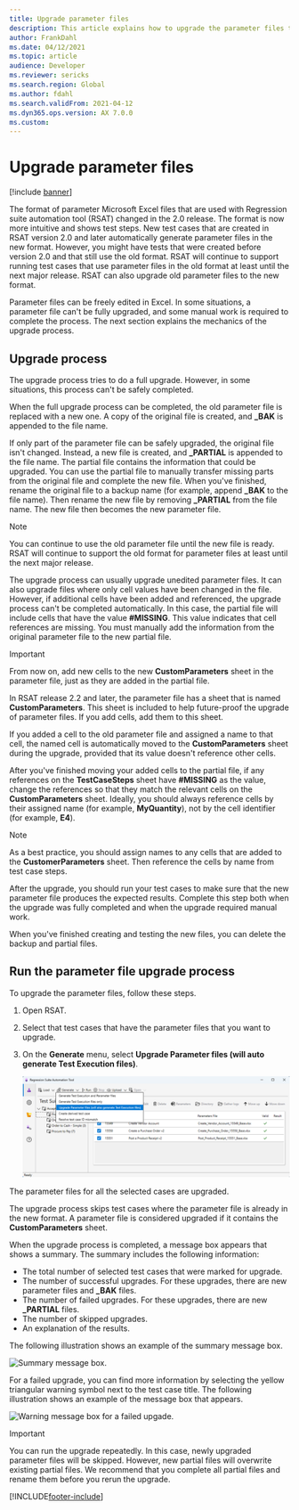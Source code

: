 ```yaml
---
title: Upgrade parameter files
description: This article explains how to upgrade the parameter files that are used with Regression suite automation tool (RSAT).
author: FrankDahl
ms.date: 04/12/2021
ms.topic: article
audience: Developer
ms.reviewer: sericks
ms.search.region: Global
ms.author: fdahl
ms.search.validFrom: 2021-04-12
ms.dyn365.ops.version: AX 7.0.0
ms.custom: 
---
```


# Upgrade parameter files

[!include [banner](../../includes/banner.md)]

The format of parameter Microsoft Excel files that are used with Regression suite automation tool (RSAT) changed in the 2.0 release. The format is now more intuitive and shows test steps. New test cases that are created in RSAT version 2.0 and later automatically generate parameter files in the new format. However, you might have tests that were created before version 2.0 and that still use the old format. RSAT will continue to support running test cases that use parameter files in the old format at least until the next major release. RSAT can also upgrade old parameter files to the new format.

Parameter files can be freely edited in Excel. In some situations, a parameter file can't be fully upgraded, and some manual work is required to complete the process. The next section explains the mechanics of the upgrade process.

## Upgrade process

The upgrade process tries to do a full upgrade. However, in some situations, this process can't be safely completed.

When the full upgrade process can be completed, the old parameter file is replaced with a new one. A copy of the original file is created, and **\_BAK** is appended to the file name.

If only part of the parameter file can be safely upgraded, the original file isn't changed. Instead, a new file is created, and **\_PARTIAL** is appended to the file name. The partial file contains the information that could be upgraded. You can use the partial file to manually transfer missing parts from the original file and complete the new file. When you've finished, rename the original file to a backup name (for example, append **\_BAK** to the file name). Then rename the new file by removing **\_PARTIAL** from the file name. The new file then becomes the new parameter file.

> [!NOTE]
> You can continue to use the old parameter file until the new file is ready. RSAT will continue to support the old format for parameter files at least until the next major release.

The upgrade process can usually upgrade unedited parameter files. It can also upgrade files where only cell values have been changed in the file. However, if additional cells have been added and referenced, the upgrade process can't be completed automatically. In this case, the partial file will include cells that have the value **\#MISSING**. This value indicates that cell references are missing. You must manually add the information from the original parameter file to the new partial file.

> [!IMPORTANT]
> From now on, add new cells to the new **CustomParameters** sheet in the parameter file, just as they are added in the partial file.

In RSAT release 2.2 and later, the parameter file has a sheet that is named **CustomParameters**. This sheet is included to help future-proof the upgrade of parameter files. If you add cells, add them to this sheet.

If you added a cell to the old parameter file and assigned a name to that cell, the named cell is automatically moved to the **CustomParameters** sheet during the upgrade, provided that its value doesn't reference other cells.

After you've finished moving your added cells to the partial file, if any references on the **TestCaseSteps** sheet have **\#MISSING** as the value, change the references so that they match the relevant cells on the **CustomParameters** sheet. Ideally, you should always reference cells by their assigned name (for example, **MyQuantity**), not by the cell identifier (for example, **E4**).

> [!NOTE]
> As a best practice, you should assign names to any cells that are added to the **CustomerParameters** sheet. Then reference the cells by name from test case steps.

After the upgrade, you should run your test cases to make sure that the new parameter file produces the expected results. Complete this step both when the upgrade was fully completed and when the upgrade required manual work.

When you've finished creating and testing the new files, you can delete the backup and partial files.

## Run the parameter file upgrade process

To upgrade the parameter files, follow these steps.

1. Open RSAT.
2. Select that test cases that have the parameter files that you want to upgrade.
3. On the **Generate** menu, select **Upgrade Parameter files (will auto generate Test Execution files)**.

    ![Upgrade Parameter files (will auto generate Test Execution files) command on the Generate menu.](media/new_dropdown_menu.png)

The parameter files for all the selected cases are upgraded.

The upgrade process skips test cases where the parameter file is already in the new format. A parameter file is considered upgraded if it contains the **CustomParameters** sheet.

When the upgrade process is completed, a message box appears that shows a summary. The summary includes the following information:

+ The total number of selected test cases that were marked for upgrade.
+ The number of successful upgrades. For these upgrades, there are new parameter files and **\_BAK** files.
+ The number of failed upgrades. For these upgrades, there are new **\_PARTIAL** files.
+ The number of skipped upgrades.
+ An explanation of the results.

The following illustration shows an example of the summary message box.

![Summary message box.](media/upgrade_summary.png)

For a failed upgrade, you can find more information by selecting the yellow triangular warning symbol next to the test case title. The following illustration shows an example of the message box that appears.

![Warning message box for a failed upgade.](media/upgrade_triangle_error.png)

> [!IMPORTANT]
> You can run the upgrade repeatedly. In this case, newly upgraded parameter files will be skipped. However, new partial files will overwrite existing partial files. We recommend that you complete all partial files and rename them before you rerun the upgrade.

[!INCLUDE[footer-include](../../../../includes/footer-banner.md)]
